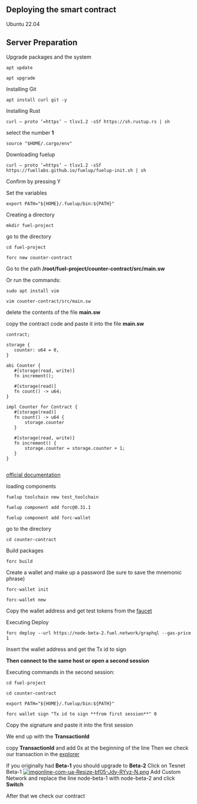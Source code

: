 ## Deploying the smart contract 

  Ubuntu 22.04
   
## Server Preparation
  
  
  Upgrade packages and the system

  
  ```
  apt update 
  ```
    
  
  ``` 
  apt upgrade
  ```
    
  
  Installing Git
  
  
  ``` 
  apt install curl git -y
  ```
  
  
  Installing Rust  
  
  
  ``` 
  curl — proto ‘=https’ — tlsv1.2 -sSf https://sh.rustup.rs | sh 
  ```
  
  select the number **1**
  
  
  ``` 
  source "$HOME/.cargo/env"
  ```
  
  
  Downloading fuelup
 
  
  ``` 
  curl — proto ‘=https’ — tlsv1.2 -sSf https://fuellabs.github.io/fuelup/fuelup-init.sh | sh
  ```
  
  Confirm by pressing Y

  Set the variables

  
  ``` 
  export PATH="${HOME}/.fuelup/bin:${PATH}"
  ```
  
  
  Creating a directory  
  
  
  ``` 
  mkdir fuel-project
  ```
  
  
  go to the directory
  
  
  ``` 
  cd fuel-project
  ```
    
  
  ``` 
  forc new counter-contract
  ```
  
 
 Go to the path **/root/fuel-project/counter-contract/src/main.sw**  
 
 
 Or run the commands:
 
  
  ``` 
  sudo apt install vim
  ```
  
  
  ``` 
  vim counter-contract/src/main.sw
  ```


delete the contents of the file **main.sw**
  

copy the contract code and paste it into the file **main.sw**
 
 
 ``` 
 contract;

storage {
    counter: u64 = 0,
}

abi Counter {
    #[storage(read, write)]
    fn increment();

    #[storage(read)]
    fn count() -> u64;
}

impl Counter for Contract {
    #[storage(read)]
    fn count() -> u64 {
        storage.counter
    }

    #[storage(read, write)]
    fn increment() {
        storage.counter = storage.counter + 1;
    }
}

 
 ```
[official documentation](https://fuellabs.github.io/fuel-docs/master/developer-quickstart.html)
 
 
 
 loading components
 
  
  ``` 
  fuelup toolchain new test_toolchain
  ```
  
  
  ``` 
  fuelup component add forc@0.31.1
  ```
  
  
  ``` 
  fuelup component add forc-wallet
  ```
  
  
  go to the directory
  
  
  ``` 
  cd counter-contract
  ```
  
  
  Build packages
  
  
  ``` 
  forc build
  ```
 
 
 Create a wallet and make up a password (be sure to save the mnemonic phrase)
 
  
  ``` 
  forc-wallet init
  ```
  
  
  ``` 
  forc-wallet new
  ```
  
  
  Copy the wallet address and get test tokens from the [faucet](https://faucet-beta-2.fuel.network/)
  
  
  Executing Deploy
  
  
  ``` 
  forc deploy --url https://node-beta-2.fuel.network/graphql --gas-price 1
  ```
  
  
  Insert the wallet address and get the Tx id to sign
  
  **Then connect to the same host or open a second session** 
  
  
  Executing commands in the second session:
  
  
  ``` 
  cd fuel-project
  ```
  
  
  ``` 
  cd counter-contract
  ```
  
  
  ``` 
  export PATH="${HOME}/.fuelup/bin:${PATH}"
  ```
  
  
  ``` 
  forc wallet sign "Tx id to sign **from first session**" 0
  ```
  
  
  Copy the signature and paste it into the first session
  
  We end up with the **TransactionId**


copy **TransactionId** and add 0x at the beginning of the line 
Then we check our transaction in the [explorer](https://fuellabs.github.io/block-explorer-v2/)


If you originally had **Beta-1** you should upgrade to **Beta-2** 
Click on Tesnet Beta-1 [![imgonline-com-ua-Resize-bf05-Jdy-RYyz-N.png](https://i.postimg.cc/HWKmVG3F/imgonline-com-ua-Resize-bf05-Jdy-RYyz-N.png)](https://postimg.cc/kDxzpp0y) Add Custom Network and replace the line node-beta-1 with node-beta-2 and click **Switch**

After that we check our contract


  
  
  
           
  
  
 
